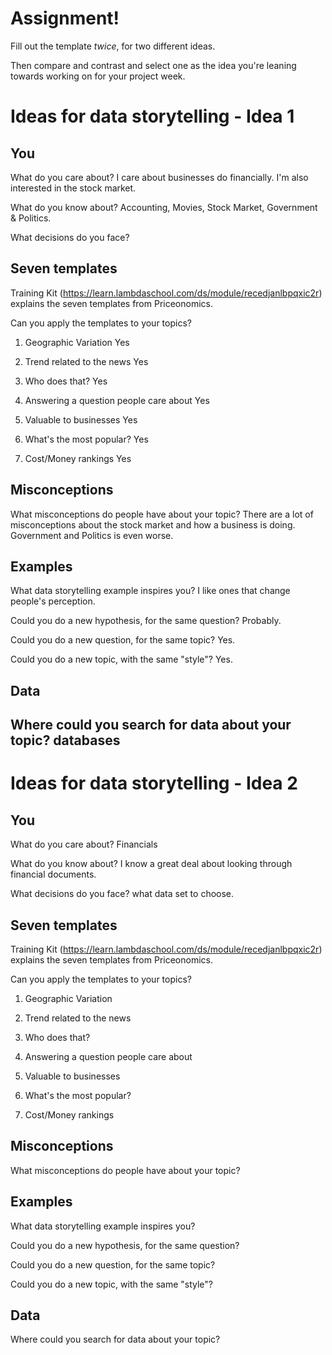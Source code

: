 # Assignment!

Fill out the template *twice*, for two different ideas.

Then compare and contrast and select one as the idea you're leaning towards
working on for your project week.


# Ideas for data storytelling - Idea 1

## You

What do you care about?
I care about businesses do financially. I'm also interested in the stock market. 

What do you know about?
Accounting, Movies, Stock Market, Government & Politics.

What decisions do you face?


## Seven templates

Training Kit (https://learn.lambdaschool.com/ds/module/recedjanlbpqxic2r) explains the seven templates from Priceonomics.

Can you apply the templates to your topics? 

1. Geographic Variation
Yes

2. Trend related to the news
Yes

3. Who does that?
Yes

4. Answering a question people care about
Yes

5. Valuable to businesses
Yes

6. What's the most popular?
Yes

7. Cost/Money rankings
Yes

## Misconceptions

What misconceptions do people have about your topic?
There are a lot of misconceptions about the stock market and how a business is doing. Government and Politics is even worse.

## Examples

What data storytelling example inspires you?
I like ones that change people's perception.

Could you do a new hypothesis, for the same question?
Probably.

Could you do a new question, for the same topic?
Yes.

Could you do a new topic, with the same "style"?
Yes.

## Data

Where could you search for data about your topic?
databases
---

# Ideas for data storytelling - Idea 2

## You

What do you care about?
Financials

What do you know about?
I know a great deal about looking through financial documents.

What decisions do you face?
what data set to choose.

## Seven templates

Training Kit (https://learn.lambdaschool.com/ds/module/recedjanlbpqxic2r) explains the seven templates from Priceonomics.

Can you apply the templates to your topics? 

1. Geographic Variation


2. Trend related to the news


3. Who does that?


4. Answering a question people care about


5. Valuable to businesses


6. What's the most popular?


7. Cost/Money rankings


## Misconceptions

What misconceptions do people have about your topic?


## Examples

What data storytelling example inspires you?


Could you do a new hypothesis, for the same question?


Could you do a new question, for the same topic?


Could you do a new topic, with the same "style"?


## Data

Where could you search for data about your topic?
